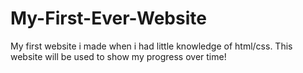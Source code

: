 # My-First-Ever-Website
My first website i made when i had little knowledge of html/css.
This website will be used to show my progress over time!
